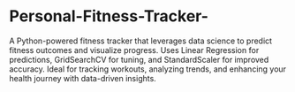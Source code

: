 # Personal-Fitness-Tracker-
A Python-powered fitness tracker that leverages data science to predict fitness outcomes and visualize progress. Uses Linear Regression for predictions, GridSearchCV for tuning, and StandardScaler for improved accuracy. Ideal for tracking workouts, analyzing trends, and enhancing your health journey with data-driven insights.

